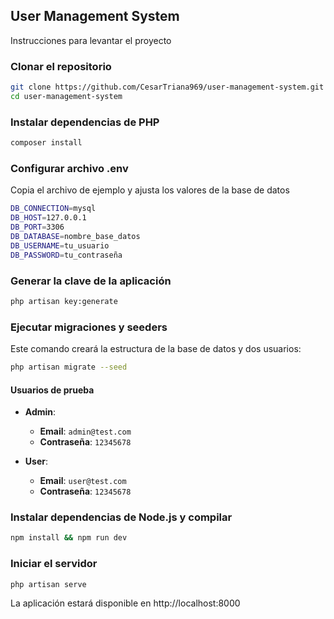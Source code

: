 ## User Management System

Instrucciones para levantar el
proyecto

### Clonar el repositorio

```bash
git clone https://github.com/CesarTriana969/user-management-system.git
cd user-management-system
```

### Instalar dependencias de PHP

```bash
composer install
```

### Configurar archivo .env

Copia el archivo de ejemplo y ajusta los valores de la base de datos

```bash
DB_CONNECTION=mysql
DB_HOST=127.0.0.1
DB_PORT=3306
DB_DATABASE=nombre_base_datos
DB_USERNAME=tu_usuario
DB_PASSWORD=tu_contraseña
```

### Generar la clave de la aplicación

```bash
php artisan key:generate
```

### Ejecutar migraciones y seeders

Este comando creará la estructura de la base de datos y dos usuarios:

```bash
php artisan migrate --seed
```

#### Usuarios de prueba

- **Admin**:
  - **Email**: `admin@test.com`
  - **Contraseña**: `12345678`
  
- **User**:
  - **Email**: `user@test.com`
  - **Contraseña**: `12345678`

### Instalar dependencias de Node.js y compilar

```bash
npm install && npm run dev
```

### Iniciar el servidor
```bash
php artisan serve
```
La aplicación estará disponible en http://localhost:8000
